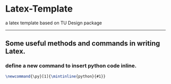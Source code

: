 # Latex-Template
a latex template based on TU Design package

---
## Some useful methods and commands in writing Latex.
### define a new command to insert python code inline.
```latex
\newcommand{\py}[1]{\mintinline{python}{#1}}
```
